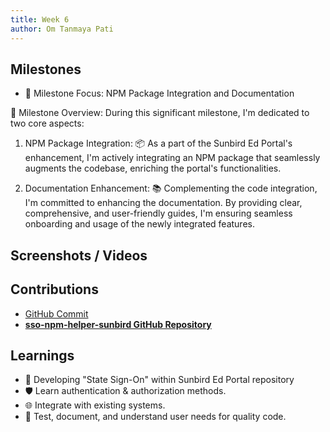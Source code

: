 ```yaml
---
title: Week 6
author: Om Tanmaya Pati
---
```


## Milestones
-  🌟 Milestone Focus: NPM Package Integration and Documentation

🚀 Milestone Overview: During this significant milestone, I'm dedicated to two core aspects:

1. NPM Package Integration: 📦 As a part of the Sunbird Ed Portal's enhancement, I'm actively integrating an NPM package that seamlessly augments the codebase, enriching the portal's functionalities.

2. Documentation Enhancement: 📚 Complementing the code integration, I'm committed to enhancing the documentation. By providing clear, comprehensive, and user-friendly guides, I'm ensuring seamless onboarding and usage of the newly integrated features.

## Screenshots / Videos 

## Contributions
- [GitHub Commit](https://github.com/om-666/sso-npm-helper-sunbird/commit/afff7d86d4a709b4c408cef3221a2d7b5d7bd180)
- [**sso-npm-helper-sunbird GitHub Repository**](https://github.com/om-666/sso-npm-helper-sunbird)
## Learnings
- 🚀 Developing "State Sign-On" within Sunbird Ed Portal repository
- 🛡️ Learn authentication & authorization methods.
- 🌐 Integrate with existing systems.
- 🧪 Test, document, and understand user needs for quality code.